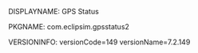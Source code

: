 DISPLAYNAME: GPS Status

PKGNAME: com.eclipsim.gpsstatus2

VERSIONINFO: versionCode=149 versionName=7.2.149
